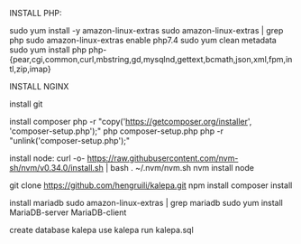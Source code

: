 INSTALL PHP:

sudo yum install -y amazon-linux-extras
sudo  amazon-linux-extras | grep php
sudo amazon-linux-extras enable php7.4
sudo yum clean metadata
sudo yum install php php-{pear,cgi,common,curl,mbstring,gd,mysqlnd,gettext,bcmath,json,xml,fpm,intl,zip,imap}

INSTALL NGINX

install git

install composer
php -r "copy('https://getcomposer.org/installer', 'composer-setup.php');"
php composer-setup.php
php -r "unlink('composer-setup.php');"

install node:
curl -o- https://raw.githubusercontent.com/nvm-sh/nvm/v0.34.0/install.sh | bash
. ~/.nvm/nvm.sh
nvm install node

git clone https://github.com/hengruili/kalepa.git
npm install
composer install

install mariadb
sudo  amazon-linux-extras | grep mariadb
sudo yum install MariaDB-server MariaDB-client

create database kalepa
use kalepa
run kalepa.sql